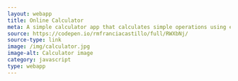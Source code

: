 ```yaml
---
layout: webapp
title: Online Calculator 
meta: A simple calculator app that calculates simple operations using eval parser and VanillaJS
source: https://codepen.io/rmfranciacastillo/full/RWXbNj/
source-type: link
image: /img/calculator.jpg
image-alt: Calculator image 
category: javascript 
type: webapp
---
```


